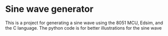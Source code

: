 <h1>Sine wave generator</h1>
<p>This is a project for generating a sine wave using the 8051 MCU, Edsim, and the C language. The python code is for better illustrations for the sine wave</p>
